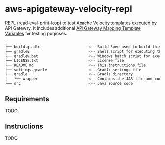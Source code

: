 # aws-apigateway-velocity-repl

REPL (read-eval-print-loop) to test Apache Velocity templates executed by API Gateway.  It includes additional [API Gateway Mapping Template Variables](https://docs.aws.amazon.com/apigateway/latest/developerguide/api-gateway-mapping-template-reference.html) for testing purposes.

```bash
.
├── build.gradle                      <-- Build Spec used to build this project in CodeBuild
├── gradlew                           <-- Shell script for executing the build with the Gradle Wrapper
├── gradlew.bat                       <-- Windows batch script for executing the build with the Gradle Wrapper
├── LICENSE.txt                       <-- License file
├── README.md                         <-- This instructions file
├── settings.gradle                   <-- Gradle settings file
├── gradle                            <-- Gradle directory
│   └── wrapper                       <-- Contains the JAR file and configuration of the Gradle Wrapper
└── src                               <-- Java source code
```

## Requirements

TODO

## Instructions

TODO
